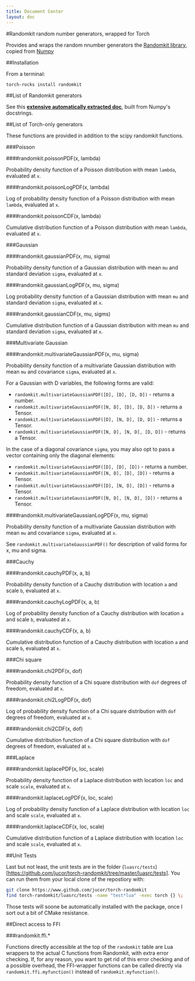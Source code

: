 ```yaml
---
title: Document Center
layout: doc
---
```


#Randomkit random number generators, wrapped for Torch

Provides and wraps the random nnumber generators the [Randomkit library](), copied from [Numpy]()

##Installation

From a terminal:

```bash
torch-rocks install randomkit
```

##List of Randomkit generators

See this **[extensive automatically extracted doc](randomkit.html)**, built from Numpy's docstrings.

##List of Torch-only generators

These functions are provided in addition to the scipy randomkit functions.

###Poisson

####randomkit.poissonPDF(x, lambda)

Probability density function of a Poisson distribution with mean `lambda`, evaluated at `x`.

####randomkit.poissonLogPDF(x, lambda)

Log of probability density function of a Poisson distribution with mean `lambda`, evaluated at `x`.

####randomkit.poissonCDF(x, lambda)

Cumulative distribution function of a Poisson distribution with mean `lambda`, evaluated at `x`.

###Gaussian

####randomkit.gaussianPDF(x, mu, sigma)

Probability density function of a Gaussian distribution with mean `mu` and standard deviation `sigma`, evaluated at `x`.

####randomkit.gaussianLogPDF(x, mu, sigma)

Log probability density function of a Gaussian distribution with mean `mu` and standard deviation `sigma`, evaluated at `x`.

####randomkit.gaussianCDF(x, mu, sigms)

Cumulative distribution function of a Gaussian distribution with mean `mu` and standard deviation `sigma`, evaluated at `x`.

###Multivariate Gaussian

####randomkit.multivariateGaussianPDF(x, mu, sigma)

Probability density function of a multivariate Gaussian distribution with mean `mu` and covariance `sigma`, evaluated at `x`.

For a Gaussian with D variables, the following forms are valid:

* `randomkit.multivariateGaussianPDF([D], [D], [D, D])` - returns a number.
* `randomkit.multivariateGaussianPDF([N, D], [D], [D, D])` - returns a Tensor.
* `randomkit.multivariateGaussianPDF([D], [N, D], [D, D])` - returns a Tensor.
* `randomkit.multivariateGaussianPDF([N, D], [N, D], [D, D])` - returns a Tensor.

In the case of a diagonal covariance `sigma`, you may also opt to pass a vector containing only the diagonal elements:

* `randomkit.multivariateGaussianPDF([D], [D], [D])` - returns a number.
* `randomkit.multivariateGaussianPDF([N, D], [D], [D])` - returns a Tensor.
* `randomkit.multivariateGaussianPDF([D], [N, D], [D])` - returns a Tensor.
* `randomkit.multivariateGaussianPDF([N, D], [N, D], [D])` - returns a Tensor.

####randomkit.multivariateGaussianLogPDF(x, mu, sigma)

Probability density function of a multivariate Gaussian distribution with mean `mu` and covariance `sigma`, evaluated at `x`.

See `randomkit.multivariateGaussianPDF()` for description of valid forms for x, mu and sigma.

###Cauchy

####randomkit.cauchyPDF(x, a, b)

Probability density function of a Cauchy distribution with location `a` and scale `b`, evaluated at `x`.

####randomkit.cauchyLogPDF(x, a, b)

Log of probability density function of a Cauchy distribution with location `a` and scale `b`, evaluated at `x`.

####randomkit.cauchyCDF(x, a, b)

Cumulative distribution function of a Cauchy distribution with location `a` and scale `b`, evaluated at `x`.

###Chi square

####randomkit.chi2PDF(x, dof)

Probability density function of a Chi square distribution with `dof` degrees of freedom, evaluated at `x`.

####randomkit.chi2LogPDF(x, dof)

Log of probability density function of a Chi square distribution with `dof` degrees of freedom, evaluated at `x`.

####randomkit.chi2CDF(x, dof)

Cumulative distribution function of a Chi square distribution with `dof` degrees of freedom, evaluated at `x`.

###Laplace

####randomkit.laplacePDF(x, loc, scale)

Probability density function of a Laplace distribution with location `loc` and scale `scale`, evaluated at `x`.

####randomkit.laplaceLogPDF(x, loc, scale)

Log of probability density function of a Laplace distribution with location `loc` and scale `scale`, evaluated at `x`.

####randomkit.laplaceCDF(x, loc, scale)

Cumulative distribution function of a Laplace distribution with location `loc` and scale `scale`, evaluated at `x`.

##Unit Tests

Last but not least, the unit tests are in the folder
(`luasrc/tests`)[https://github.com/jucor/torch-randomkit/tree/master/luasrc/tests]. You can run them from your local clone of the repostiory with:

```bash
git clone https://www.github.com/jucor/torch-randomkit
find torch-randomkit/luasrc/tests -name "test*lua" -exec torch {} \;
```

Those tests will soone be automatically installed with the package, once I sort out a bit of CMake resistance.

##Direct access to FFI

###randomkit.ffi.*

Functions directly accessible at the top of the `randomkit` table are Lua wrappers to the actual C functions from Randomkit, with extra error checking. If, for any reason, you want to get rid of this error checking and of a possible overhead, the FFI-wrapper functions can be called directly via `randomkit.ffi.myfunction()` instead of `randomkit.myfunction()`.

